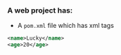 ### A web project has:
* A `pom.xml` file which has xml tags
```xml
<name>Lucky</name>
<age>20</age>
```